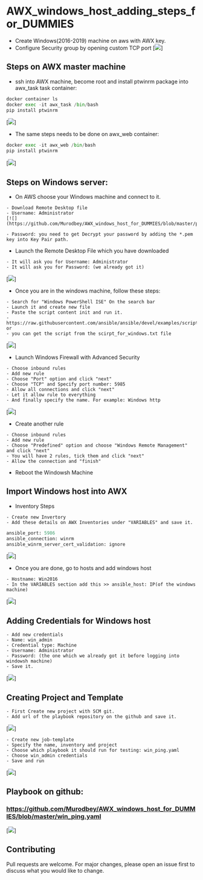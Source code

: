 # AWX_windows_host_adding_steps_for_DUMMIES

* Create Windows(2016-2019) machine on aws with AWX key.
* Configure Security group by opening custom TCP port
[![](https://github.com/Murodbey/AWX_windows_host_for_DUMMIES/blob/master/pictures/SG-configuration.JPG)]

## Steps on AWX master machine

* ssh into AWX machine, become root and install ptwinrm package into awx_task task container:

```python
docker container ls
docker exec -it awx_task /bin/bash
pip install ptwinrm
```
[![](https://github.com/Murodbey/AWX_windows_host_for_DUMMIES/blob/master/pictures/install%20package%20on%20awx_task.JPG)]

* The same steps needs to be done on awx_web container:
```python
docker exec -it awx_web /bin/bash
pip install ptwinrm
```
[![](https://github.com/Murodbey/AWX_windows_host_for_DUMMIES/blob/master/pictures/install%20package%20on%20awx_web.JPG)]

## Steps on Windows server:

* On AWS choose your Windows machine and connect to it. 
```
- Download Remote Desktop file
- Username: Administrator
[![](https://github.com/Murodbey/AWX_windows_host_for_DUMMIES/blob/master/pictures/connecting%20into%20windows%20machine.JPG)]

- Password: you need to get Decrypt your password by adding the *.pem key into Key Pair path.
```

* Launch the Remote Desktop File which you have downloaded
```
- It will ask you for Username: Administrator
- It will ask you for Password: (we already got it)
```
[![](https://github.com/Murodbey/AWX_windows_host_for_DUMMIES/blob/master/pictures/Decrypted%20pass%20example.JPG)]

* Once you are in the windows machine, follow these steps:
```
- Search for "Windows PowerShell ISE" On the search bar 
- Launch it and create new file
- Paste the script content init and run it.
- https://raw.githubusercontent.com/ansible/ansible/devel/examples/scripts/ConfigureRemotingForAnsible.ps1
or
- you can get the script from the scirpt_for_windows.txt file
```
[![](https://github.com/Murodbey/AWX_windows_host_for_DUMMIES/blob/master/pictures/Adding%20script%20using%20WPowerShell%20ISE.JPG)]

* Launch Windows Firewall with Advanced Security
```
- Choose inbound rules
- Add new rule
- Choose "Port" option and click "next"
- Choose "TCP" and Specify port number: 5985
- Allow all connections and click "next"
- Let it allow rule to everything
- And finally specify the name. For example: Windows http
```
[![](https://github.com/Murodbey/AWX_windows_host_for_DUMMIES/blob/master/pictures/Configure%20firewall.JPG)]

 * Create another rule
```
- Choose inbound rules
- Add new rule
- Choose "Predefined" option and choose "Windows Remote Management" and click "next"
- You will have 2 rules, tick them and click "next"
- Allow the connection and "finish"
```

* Reboot the Windowsh Machine

## Import Windows host into AWX

* Inventory Steps
```
- Create new Invertory
- Add these details on AWX Inventories under "VARIABLES" and save it.
```

```python
ansible_port: 5986
ansible_connection: winrm
ansible_winrm_server_cert_validation: ignore
```
[![](https://github.com/Murodbey/AWX_windows_host_for_DUMMIES/blob/master/pictures/adding%20variable%20on%20inventories.JPG)]

* Once you are done, go to hosts and add windows host
```
- Hostname: Win2016
- In the VARIABLES section add this >> ansible_host: IP(of the windows machine)
```
[![](https://github.com/Murodbey/AWX_windows_host_for_DUMMIES/blob/master/pictures/adding%20ip.JPG)]


## Adding Credentials for Windows host

```
- Add new credentials
- Name: win_admin
- Credential type: Machine
- Username: Administrator
- Password: (the one which we already got it before logging into windowsh machine)
- Save it.
```
[![](https://github.com/Murodbey/AWX_windows_host_for_DUMMIES/blob/master/pictures/windows%20Machine%20credentials.JPG)]

## Creating Project and Template

```
- First Create new project with SCM git. 
- Add url of the playbook repository on the github and save it.
```
[![](https://github.com/Murodbey/AWX_windows_host_for_DUMMIES/blob/master/pictures/creating%20project.JPG)]

```
- Create new job-template
- Specify the name, inventory and project
- Choose which playbook it should run for testing: win_ping.yaml
- Choose win_admin credentials
- Save and run
```
[![](https://github.com/Murodbey/AWX_windows_host_for_DUMMIES/blob/master/pictures/Template%20creating.JPG)]

## Playbook on github:

### https://github.com/Murodbey/AWX_windows_host_for_DUMMIES/blob/master/win_ping.yaml

[![](https://github.com/Murodbey/AWX_windows_host_for_DUMMIES/blob/master/pictures/playbook%20to%20run%20ping%20job.JPG)]

## Contributing
Pull requests are welcome. For major changes, please open an issue first to discuss what you would like to change.



